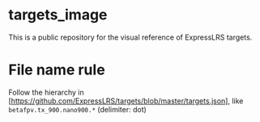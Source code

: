 # targets_image
This is a public repository for the visual reference of ExpressLRS targets.

# File name rule
Follow the hierarchy in [https://github.com/ExpressLRS/targets/blob/master/targets.json], like `betafpv.tx_900.nano900.*` (delimiter: dot)
